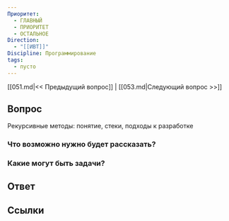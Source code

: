 ```yaml
---
Приоритет:
  - ГЛАВНЫЙ
  - ПРИОРИТЕТ
  - ОСТАЛЬНОЕ
Direction:
  - "[[ИВТ]]" 
Discipline: Программирование 
tags:
  - пусто
---
```

[[051.md|<< Предыдущий вопрос]] | [[053.md|Следующий вопрос >>]]
## Вопрос

Рекурсивные методы: понятие, стеки, подходы к разработке

### Что возможно нужно будет рассказать?

### Какие могут быть задачи?

## Ответ

## Ссылки
